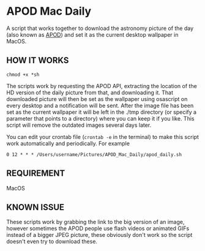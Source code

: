 # APOD Mac Daily

A script that works together to download the astronomy picture of the day (also known as [APOD](https://apod.nasa.gov/apod/)) and set it as the current desktop wallpaper in MacOS.

## HOW IT WORKS
`chmod +x *sh`

The scripts work by requesting the APOD API, extracting the location of the HD version of the daily picture from that, and downloading it. That downloaded picture will then be set as the wallpaper using osascript on every desktop and a notification will be sent. After the image file has been set as the current wallpaper it will be left in the ./tmp directory (or specify a parameter that points to a directory) where you can keep it if you like. This script will remove the outdated images several days later.

You can edit your crontab file  (`crontab -e` in the terminal) to make this script work automatically and periodically. For example

```cron
0 12 * * * /Users/username/Pictures/APOD_Mac_Daily/apod_daily.sh
```


## REQUIREMENT
MacOS

## KNOWN ISSUE
These scripts work by grabbing the link to the big version of an image, however sometimes the APOD people use flash videos or animated GIFs instead of a bigger JPEG picture, these obviously don't work so the script doesn't even try to download these.
